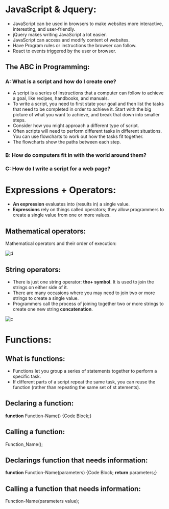 # JavaScript & Jquery:
* JavaScript can be used in browsers to make websites more interactive, interesting, and user-friendly.
* jQuery makes writing JavaScript a lot easier.
* JavaScript can access and modify content of websites.
* Have Program rules or instructions the browser can follow.
* React to events triggered by the user or browser.
## The ABC in Programming:
### A: What is a script and how do I create one?
* A script is a series of instructions that a computer can follow to achieve a goal, like recipes, handbooks, and manuals.
* To write a script, you need to first state your goal and then list the tasks that need to be completed in order to achieve it.
 Start with the big picture of what you want to achieve, and break that down into smaller steps.
* Consider how you might approach a different type of script.
* Often scripts will need to perform different tasks in different situations. You can use flowcharts to work out how the tasks fit together.
* The flowcharts show the paths between each step.
### B: How do computers fit in with the world around them?
### C: How do I write a script for a web page?

# Expressions + Operators:
* **An expression** evaluates into (results in) a single value.
* **Expressions** rely on things called operators; they allow programmers to create a single value from one or more values.
## Mathematical operators: 
Mathematical operators and their order of execution:

![d](https://i.stack.imgur.com/foy5H.png)

## String operators:
* There is just one string operator: **the+ symbol**. It is used to join the strings on either side of it.
* There are many occasions where you may need to join two or more strings to create a single value.
* Programmers call the process of joining together two or more strings to create one new string **concatenation**.

![c](https://sqlundercover.files.wordpress.com/2017/09/2017-09-25-21_18_34.png)

# Functions:
## What is functions:
* Functions let you group a series of statements together to perform a specific task. 
* If different parts of a script repeat the same task, you can reuse the function (rather than repeating the same set of st atements).
## Declaring a function:
**function** Function-Name() {Code Block;}
## Calling a function:
Function_Name();
## Declarings function that needs information:
**function** Function-Name(parameters) {Code Block; **return** parameters;}
## Calling a function that needs information:
Function-Name(parameters value);
